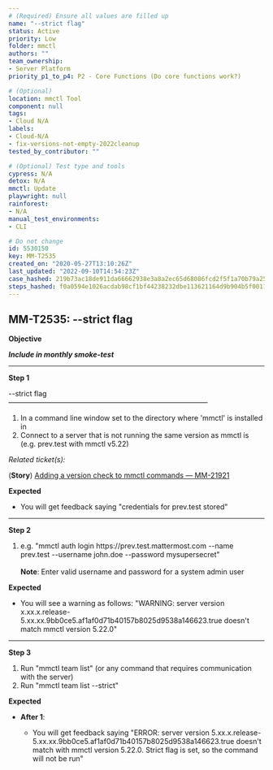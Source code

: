 ```yaml
---
# (Required) Ensure all values are filled up
name: "--strict flag"
status: Active
priority: Low
folder: mmctl
authors: ""
team_ownership:
- Server Platform
priority_p1_to_p4: P2 - Core Functions (Do core functions work?)

# (Optional)
location: mmctl Tool
component: null
tags:
- Cloud N/A
labels:
- Cloud-N/A
- fix-versions-not-empty-2022cleanup
tested_by_contributor: ""

# (Optional) Test type and tools
cypress: N/A
detox: N/A
mmctl: Update
playwright: null
rainforest:
- N/A
manual_test_environments:
- CLI

# Do not change
id: 5530150
key: MM-T2535
created_on: "2020-05-27T13:10:26Z"
last_updated: "2022-09-10T14:54:23Z"
case_hashed: 219b73ac18de911da66662938e3a8a2ec65d68086fcd2f5f1a70b79a25e784ec98c9bf76c42fa37a7d745b6ba1c752b8
steps_hashed: f0a0594e1026acdab98cf1bf44238232dbe113621164d9b904b5f00112a01f8a8e95a92223bf1ca6539c7a01a871d653
---
```


<!-- (Auto-generated) Based on frontmatter's "key" and "name" -->

## MM-T2535: --strict flag

**Objective**

_**Include in monthly smoke-test**_

---

**Step 1**

\--strict flag\
————————————————————————————

1. In a command line window set to the directory where 'mmctl' is installed in
2. Connect to a server that is not running the same version as mmctl is (e.g. prev.test with mmctl v5.22)

_Related ticket(s):_

(**Story**) [Adding a version check to mmctl commands — MM-21921](https://mattermost.atlassian.net/browse/MM-21921)

**Expected**

- You will get feedback saying "credentials for prev.test stored"

---

**Step 2**

1. e.g. "mmctl auth login https\://prev.test.mattermost.com --name prev.test --username john.doe --password mysupersecret"\
   \
   **Note**: Enter valid username and password for a system admin user

**Expected**

- You will see a warning as follows: "WARNING: server version x.xx.x.release-5.xx.xx.9bb0ce5.af1af0d71b40157b8025d9538a146623.true doesn't match mmctl version 5.22.0"

---

**Step 3**

1. Run "mmctl team list" (or any command that requires communication with the server)
2. Run "mmctl team list --strict"

**Expected**

- **After 1**:

  - You will get feedback saying "ERROR: server version 5.xx.x.release-5.xx.xx.9bb0ce5.af1af0d71b40157b8025d9538a146623.true doesn't match with mmctl version 5.22.0. Strict flag is set, so the command will not be run"
